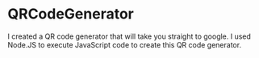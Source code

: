 # QRCodeGenerator
I created a QR code generator that will take you straight to google.
I used Node.JS to execute JavaScript code to create this QR code generator.
